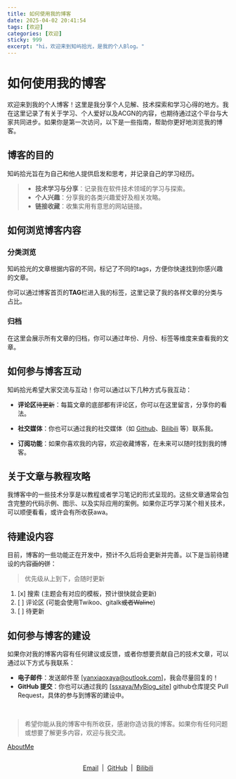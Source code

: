 ```yaml
---
title: 如何使用我的博客
date: 2025-04-02 20:41:54
tags: [欢迎]
categories: [欢迎]
sticky: 999
excerpt: "hi，欢迎来到知屿拾光，是我的个人Blog。"
---
```

# 如何使用我的博客

欢迎来到我的个人博客！这里是我分享个人见解、技术探索和学习心得的地方。我在这里记录了有关于学习、个人爱好以及ACGN的内容，也期待通过这个平台与大家共同进步。如果你是第一次访问，以下是一些指南，帮助你更好地浏览我的博客。

## 博客的目的

知屿拾光旨在为自己和他人提供启发和思考，并记录自己的学习经历。

> - **技术学习与分享**：记录我在软件技术领域的学习与探索。
> - **个人兴趣**：分享我的各类兴趣爱好及相关攻略。
> - **链接收藏**：收集实用有意思的网站链接。

## 如何浏览博客内容

### 分类浏览

知屿拾光的文章根据内容的不同，标记了不同的tags，方便你快速找到你感兴趣的文章。

你可以通过博客首页的**TAG**栏进入我的标签，这里记录了我的各样文章的分类与占比。

### 归档

在这里会展示所有文章的归档，你可以通过年份、月份、标签等维度来查看我的文章。

## 如何参与博客互动

知屿拾光希望大家交流与互动！你可以通过以下几种方式与我互动：

- **评论区**~~待更新~~：每篇文章的底部都有评论区，你可以在这里留言，分享你的看法。

- **社交媒体**：你也可以通过我的社交媒体（如 [Github](https://github.com/ssxaya)、[Bilibili](https://space.bilibili.com/359322078) 等）联系我。
- **订阅功能**：如果你喜欢我的内容，欢迎收藏博客，在未来可以随时找到我的博客。

## 关于文章与教程攻略

我博客中的一些技术分享是以教程或者学习笔记的形式呈现的。这些文章通常会包含完整的代码示例、图示、以及实际应用的案例。如果你正巧学习某个相关技术，可以顺便看看，或许会有所收获awa。

## 待建设内容

目前，博客的一些功能正在开发中，预计不久后将会更新并完善。以下是当前待建设的内容~~画的饼~~：
> 优先级从上到下，会随时更新
1. [x] 搜索 (主题会有对应的模板，预计很快就会更新)
2. [ ] 评论区 (可能会使用Twikoo、gitalk~~或者Waline~~)
3. [ ] 待更新

## 如何参与博客的建设

如果你对我的博客内容有任何建议或反馈，或者你想要贡献自己的技术文章，可以通过以下方式与我联系：

- **电子邮件**：发送邮件至 [[yanxiaoxaya@outlook.com](mailto:yanxiaoxaya@outlook.com)]，我会尽量回复的！
- **GitHub 提交**：你也可以通过我的 [[ssxaya/MyBlog_site](https://github.com/ssxaya/MyBlog_site)] github仓库提交 Pull Request，具体的参与到博客的建设中。

<br>

> 希望你能从我的博客中有所收获，感谢你造访我的博客。如果你有任何问题或想要了解更多内容，欢迎与我交流。

[AboutMe](https://blog.ssxaya.fun/aboutme)

<br>

<div align="center">
<a href="mailto:yanxiaoxaya@outlook.com">Email</a>  |  <a href="https://github.com/ssxaya">GitHub</a>  |  <a href="https://space.bilibili.com/359322078">Bilibili</a>
</div>